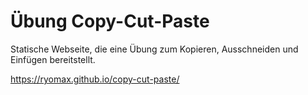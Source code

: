 # Übung Copy-Cut-Paste

Statische Webseite, die eine Übung zum Kopieren, Ausschneiden und Einfügen bereitstellt.

https://ryomax.github.io/copy-cut-paste/
